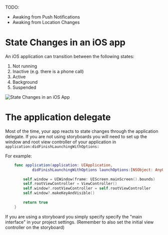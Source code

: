 TODO:
* Awaking from Push Notifications
* Awaking from Location Changes

# State Changes in an iOS app
An iOS application can transition between the following states:

1. Not running
2. Inactive (e.g. there is a phone call)
3. Active
4. Background
5. Suspended

![State Changes in an iOS App](http://i.imgur.com/aeOPsHh.png)

# The application delegate

Most of the time, your app reacts to state changes through the application delegate. If you are not using storyboards you will need to set up the window and root view controller of your application in `application:didFinishLaunchingWithOptions:`

For example:

```swift
    func application(application: UIApplication,
            didFinishLaunchingWithOptions launchOptions:[NSObject: AnyObject]?) -> Bool {
        
        self.window = UIWindow(frame: UIScreen.mainScreen().bounds)
        self.rootViewController = ViewController()
        self.window?.rootViewController = self.rootViewController
        self.window?.makeKeyAndVisible()
        
        return true
    }
```

If you are using a storyboard you simply specify specify the "main interface" in your project settings. (Remember to also set the initial view controller on the storyboard)